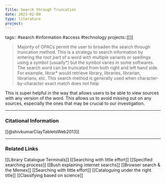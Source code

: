 ```yaml
---
Title: Search through Truncation
date: 2023-02-09
type: literature
project:
---
```

tags:: #search #information #access #technology 
projects::[[]]

> Majority of OPACs permit the user to broaden the search through truncation method. This is a strategy to search information by entering the root part of a word with multiple variants or spellings using a symbol (usually*) but the symbol varies in some softwares. The search word can be truncated from both right and left hand side. For example, librar* would retrieve library, libraries, librarian, librarians, etc. This search method is generally used when character-by-character exact match does not help

This is super helpful in the way that allows users to be able to view sources with any version of the word. This allows us to avoid missing out on any sources, especially the ones that may be crucial to our investigation.

---
### Citational Information

[[@shivkumarClayTabletsWeb2013]]

---

### Related Links

[[Library Catalogue Terminals]]
[[Searching with little effort]]
[[Specified searching process]]
[[Bush explaining internet searchs]]
[[Browser search & the Memex]]
[[Searching with little effort]]
[[Cataloguing under the right title]]
[[Classifying based on science]]